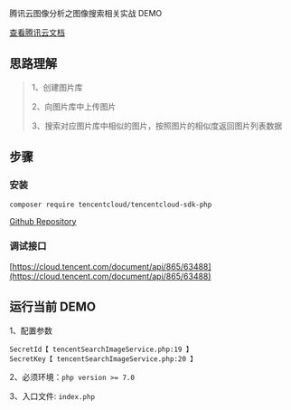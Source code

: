腾讯云图像分析之图像搜索相关实战 DEMO

[查看腾讯云文档](https://cloud.tencent.com/document/api/865/63482)

## 思路理解

> 
> 1、创建图片库
> 
> 2、向图片库中上传图片
> 
> 3、搜索对应图片库中相似的图片，按照图片的相似度返回图片列表数据

## 步骤

### 安装

```shell
composer require tencentcloud/tencentcloud-sdk-php
```

[Github Repository](https://github.com/TencentCloud/tencentcloud-sdk-php)

### 调试接口

[https://cloud.tencent.com/document/api/865/63488](https://cloud.tencent.com/document/api/865/63488)

## 运行当前 DEMO

1、配置参数
```
SecretId【 tencentSearchImageService.php:19 】
SecretKey【 tencentSearchImageService.php:20 】
```

2、必须环境：`php version >= 7.0`

3、入口文件: `index.php`

